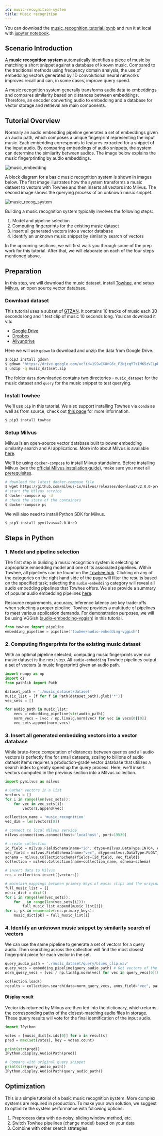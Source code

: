 ```yaml
---
id: music-recognition-system
title: Music recognition
---
```


You can download the [music_recognition_tutorial.ipynb](https://github.com/towhee-io/towhee/blob/main/tutorials/music_recognition_tutorial.ipynb) and run it at local with [jupyter notebook](https://jupyter.org/install).

## Scenario Introduction

A **music recognition system** automatically identifies a piece of music by matching a short snippet against a database of known music. Compared to the traditional methods using frequency domain analysis, the use of embedding vectors generated by 1D convolutional neural networks improves recall and can, in some cases, improve query speed.

A music recognition system generally transforms audio data to embeddings and compares similarity based on distances between embeddings. Therefore, an encoder converting audio to embedding and a database for vector storage and retrieval are main components.

## Tutorial Overview

Normally an audio embedding pipeline generates a set of embeddings given an audio path, which composes a unique fingerprint representing the input music. Each embedding corresponds to features extracted for a snippet of the input audio. By comparing embeddings of audio snippets, the system can determine the similarity between audios. The image below explains the music fingerprinting by audio embeddings.

![music_embedding](music_embedding.png)

A block diagram for a basic music recognition system is shown in images below. The first image illustrates how the system transforms a music dataset to vectors with Towhee and then inserts all vectors into Milvus. The second image shows the querying process of an unknown music snippet.

![music_recog_system](music_recog_system.png)

Building a music recognition system typically involves the following steps:

1. Model and pipeline selection
2. Computing fingerprints for the existing music dataset
3. Insert all generated vectors into a vector database
4. Identify an unknown music snippet by similarity search of vectors

In the upcoming sections, we will first walk you through some of the prep work for this tutorial. After that, we will elaborate on each of the four steps mentioned above.

## Preparation

In this step, we will download the music dataset, install [Towhee](https://towhee.io/), and setup [Milvus](https://milvus.io/), an open source vector database.

### Download dataset

This tutorial uses a subset of [GTZAN](http://marsyas.info/downloads/datasets.html). It contains 10 tracks of music each 30 seconds long and 1 test clip of music 10 seconds long. You can download it via:

- [Google Drive](https://drive.google.com/file/d/1gHF8HDzXxeSy8bhtaTVueRFVPdj6ZEZJ/view?usp=sharing)
- [Dropbox](https://www.dropbox.com/s/hw5vgb385alubb3/music_dataset.zip?dl=0)
- [Aliyundrive](https://www.aliyundrive.com/s/sjb3c48CHc1)

Here we will use `gdown` to download and unzip the data from Google Drive.

```bash
$ pip3 install gdown
$ gdown 'https://drive.google.com/uc?id=1SSwEXOnG6c_F2NjcqYTsIM65zVCLpbOr'
$ unzip -q music_dataset.zip
```

The folder `data` downloaded contains two directories - `music_dataset` for the music dataset and `query` for the music snippet to test querying.

### Install Towhee

We'll use `pip` in this tutorial. We also support installing Towhee via `conda` as well as from source; check out [this page](https://docs.towhee.io/get-started/install) for more information.

```bash
$ pip3 install towhee
```

### Setup Milvus

Milvus is an open-source vector database built to power embedding similarity search and AI applications. More info about Milvus is available [here](https://github.com/milvus-io/milvus).

We'll be using `docker-compose` to install Milvus standalone. Before installing Milvus (see the [official Milvus installation guide](https://milvus.io/docs/v2.0.0/install_standalone-docker.md)), make sure you meet all [prerequisites](https://milvus.io/docs/v2.0.0/prerequisite-docker.md).

```bash
# download the latest docker-compose file
$ wget https://github.com/milvus-io/milvus/releases/download/v2.0.0-pre-ga/milvus-standalone-docker-compose.yml -O docker-compose.yml
# start the Milvus service
$ docker-compose up -d
# check the state of the containers
$ docker-compose ps
```

We will also need to install Python SDK for Milvus.

```bash
$ pip3 install pymilvus==2.0.0rc9
```

## Steps in Python

### 1. Model and pipeline selection

The first step in building a music recognition system is selecting an appropriate embedding model and one of its associated pipelines. Within Towhee, all pipelines can be found on the [Towhee hub](https://towhee.io/pipelines). Clicking on any of the categories on the right hand side of the page will filter the results based on the specified task; selecting the `audio-embedding` category will reveal all audio embedding pipelines that Towhee offers. We also provide a summary of popular audio embedding pipelines [here](https://docs.towhee.io/pipelines/audio-embedding).

Resource requirements, accuracy, inference latency are key trade-offs when selecting a proper pipeline. Towhee provides a multitude of pipelines to meet various application demands. For demonstration purposes, we will be using VGGish ([audio-embedding-vggish](https://towhee.io/towhee/audio-embedding-vggish)) in this tutorial.

```python
from towhee import pipeline
embedding_pipeline = pipeline('towhee/audio-embedding-vggish')
```

### 2. Computing fingerprints for the existing music dataset

With an optimal pipeline selected, computing music fingerprints over our music dataset is the next step. All `audio-embedding` Towhee pipelines output a set of vectors (a music fingerprint) given an audio path.

```python
import numpy as np
import os
from pathlib import Path

dataset_path = './music_dataset/dataset'
music_list = [f for f in Path(dataset_path).glob('*')]
vec_sets = []

for audio_path in music_list:
    vecs = embedding_pipeline(str(audio_path))
    norm_vecs = [vec / np.linalg.norm(vec) for vec in vecs[0][0]]
    vec_sets.append(norm_vecs)
```

### 3. Insert all generated embedding vectors into a vector database

While brute-force computation of distances between queries and all audio vectors is perfectly fine for small datasets, scaling to billions of audio dataset items requires a production-grade vector database that utilizes a search index to greatly speed up the query process. Here, we'll insert vectors computed in the previous section into a Milvus collection.

```python
import pymilvus as milvus

# Gather vectors in a list
vectors = []
for i in range(len(vec_sets)):
    for vec in vec_sets[i]:
        vectors.append(vec)

collection_name = 'music_recognition'
vec_dim = len(vectors[0])

# connect to local Milvus service
milvus.connections.connect(host='localhost', port=19530)

# create collection
id_field = milvus.FieldSchema(name="id", dtype=milvus.DataType.INT64, descrition="int64", is_primary=True, auto_id=True)
vec_field = milvus.FieldSchema(name="vec", dtype=milvus.DataType.FLOAT_VECTOR, dim=vec_dim)
schema = milvus.CollectionSchema(fields=[id_field, vec_field])
collection = milvus.Collection(name=collection_name, schema=schema)

# insert data to Milvus
res = collection.insert([vectors])

# maintain mappings between primary keys of music clips and the original music for retrieval
full_music_list = []
music_dict = dict()
for i in range(len(vec_sets)):
    for _ in range(len(vec_sets[i])):
        full_music_list.append(music_list[i])        
for i, pk in enumerate(res.primary_keys):
    music_dict[pk] = full_music_list[i]
```

### 4. Identify an unknown music snippet by similarity search of vectors

We can use the same pipeline to generate a set of vectors for a query audio. Then searching across the collection will find the most closest fingerprint piece for each vector in the set.

```python
query_audio_path = './music_dataset/query/blues_clip.wav'
query_vecs = embedding_pipeline(query_audio_path) # Get vectors of the given audio
norm_query_vecs = [vec / np.linalg.norm(vec) for vec in query_vecs[0][0]] # Normalize vectors

collection.load()
results = collection.search(data=norm_query_vecs, anns_field="vec", param={"metric_type": 'L2'}, limit=1)
```

#### Display result

Vector ids returned by Milvus are then fed into the dictionary, which returns the corresponding paths of the closest-matching audio files in storage. These query results will vote for the final identification of the input audio.

```python
import IPython

votes = [music_dict[x.ids[0]] for x in results]
pred = max(set(votes), key = votes.count)

print(str(pred))
IPython.display.Audio(Path(pred))
```

```python
# Compare with original query snippet
print(str(query_audio_path))
IPython.display.Audio(Path(query_audio_path))
```

## Optimization

This is a simple tutorial of a basic music recognition system. More complex systems are required in production. To make your own solution, we suggest to optimize the system performance with following options:

1. Preprocess data with de-noisy, sliding window method, etc.
2. Switch Towhee pipelines (change model) based on your data
3. Combine with other search strategies
